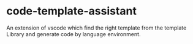 # code-template-assistant
An extension of vscode which find the right template from the template Library and generate code by language environment.
